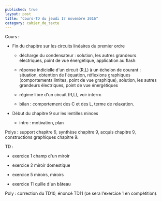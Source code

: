 ```yaml
---
published: true
layout: post
title: "Cours-TD du jeudi 17 novembre 2016"
category: cahier_de_texte
---
```

Cours : 

- Fin du chapitre sur les circuits linéaires du premier ordre

  - décharge du condensateur : solution, les autres grandeurs électriques, point de vue énergétique, application au flash

  - réponse indicielle d'un circuit (R,L) à un échelon de courant : situation, obtention de l'équation, réflexions graphiques (comportements limites, point de vue graphique), solution, les autres grandeurs électriques, point de vue énergétiques

  - régime libre d'un circuit (R,L), voir interro

  - bilan : comportement des C et des L, terme de relaxation.

- Début du chapitre 9 sur les lentilles minces

  - intro : motivation, plan

Polys : support chapitre 9, synthèse chapitre 9, acquis chapitre 9, constructions graphiques chapitre 9.

TD :

- exercice 1 champ d'un miroir

- exercice 2 miroir domestique

- exercice 5 miroirs, miroirs

- exercice 11 quille d'un bâteau

Poly : correction du TD10, énoncé TD11 (ce sera l'exercice 1 en compétition).






